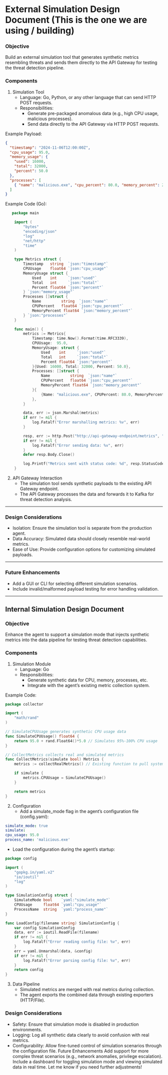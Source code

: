 # External Simulation Design Document (This is the one we are using / building)

### Objective

Build an external simulation tool that generates synthetic metrics resembling threats and sends them directly to the API Gateway for testing the threat detection pipeline.

### Components

1. Simulation Tool
   - Language: Go, Python, or any other language that can send HTTP POST requests.
   - Responsibilities:
     - Generate pre-packaged anomalous data (e.g., high CPU usage, malicious processes).
     - Send data directly to the API Gateway via HTTP POST requests.

Example Payload:

```json
{
  "timestamp": "2024-11-06T12:00:00Z",
  "cpu_usage": 95.0,
  "memory_usage": {
    "used": 16000,
    "total": 32000,
    "percent": 50.0
  },
  "processes": [
    { "name": "malicious.exe", "cpu_percent": 80.0, "memory_percent": 20.0 }
  ]
}
```

Example Code (Go):

```go
   package main

    import (
        "bytes"
        "encoding/json"
        "log"
        "net/http"
        "time"
    )

    type Metrics struct {
        Timestamp   string  `json:"timestamp"`
        CPUUsage    float64 `json:"cpu_usage"`
        MemoryUsage struct {
            Used    int     `json:"used"`
            Total   int     `json:"total"`
            Percent float64 `json:"percent"`
        } `json:"memory_usage"`
        Processes []struct {
            Name         string  `json:"name"`
            CPUPercent   float64 `json:"cpu_percent"`
            MemoryPercent float64 `json:"memory_percent"`
        } `json:"processes"`
    }

    func main() {
        metrics := Metrics{
            Timestamp: time.Now().Format(time.RFC3339),
            CPUUsage:  95.0,
            MemoryUsage: struct {
                Used    int     `json:"used"`
                Total   int     `json:"total"`
                Percent float64 `json:"percent"`
            }{Used: 16000, Total: 32000, Percent: 50.0},
            Processes: []struct {
                Name         string  `json:"name"`
                CPUPercent   float64 `json:"cpu_percent"`
                MemoryPercent float64 `json:"memory_percent"`
            }{
                {Name: "malicious.exe", CPUPercent: 80.0, MemoryPercent: 20.0},
            },
        }

        data, err := json.Marshal(metrics)
        if err != nil {
            log.Fatalf("Error marshalling metrics: %v", err)
        }

        resp, err := http.Post("http://api-gateway-endpoint/metrics", "application/json", bytes.NewBuffer(data))
        if err != nil {
            log.Fatalf("Error sending data: %v", err)
        }
        defer resp.Body.Close()

        log.Printf("Metrics sent with status code: %d", resp.StatusCode)
    }
```

2. API Gateway Interaction
   - The simulation tool sends synthetic payloads to the existing API Gateway endpoint.
   - The API Gateway processes the data and forwards it to Kafka for threat detection analysis.

---

### Design Considerations

- Isolation: Ensure the simulation tool is separate from the production agent.
- Data Accuracy: Simulated data should closely resemble real-world metrics.
- Ease of Use: Provide configuration options for customizing simulated payloads.

---

### Future Enhancements

- Add a GUI or CLI for selecting different simulation scenarios.
- Include invalid/malformed payload testing for error handling validation.

---

## Internal Simulation Design Document

### Objective

Enhance the agent to support a simulation mode that injects synthetic metrics into the data pipeline for testing threat detection capabilities.

### Components

1. Simulation Module
   - Language: Go
   - Responsibilities:
     - Generate synthetic data for CPU, memory, processes, etc.
     - Integrate with the agent’s existing metric collection system.

Example Code:

```go
package collector

import (
    "math/rand"
)

// SimulateCPUUsage generates synthetic CPU usage data
func SimulateCPUUsage() float64 {
    return 95.0 + rand.Float64()*5.0 // Simulates 95%-100% CPU usage
}

// CollectMetrics collects real and simulated metrics
func CollectMetrics(simulate bool) Metrics {
    metrics := collectRealMetrics() // Existing function to pull system metrics

    if simulate {
        metrics.CPUUsage = SimulateCPUUsage()
    }

    return metrics
}

```

2. Configuration
   - Add a simulate_mode flag in the agent’s configuration file (config.yaml):

```yaml
simulate_mode: true
simulate:
cpu_usage: 95.0
process_name: 'malicious.exe'
```

- Load the configuration during the agent’s startup:

```go
package config

import (
    "gopkg.in/yaml.v2"
    "io/ioutil"
    "log"
)

type SimulationConfig struct {
    SimulateMode bool    `yaml:"simulate_mode"`
    CPUUsage     float64 `yaml:"cpu_usage"`
    ProcessName  string  `yaml:"process_name"`
}

func LoadConfig(filename string) SimulationConfig {
    var config SimulationConfig
    data, err := ioutil.ReadFile(filename)
    if err != nil {
        log.Fatalf("Error reading config file: %v", err)
    }
    err = yaml.Unmarshal(data, &config)
    if err != nil {
        log.Fatalf("Error parsing config file: %v", err)
    }
    return config
}

```

3. Data Pipeline
   - Simulated metrics are merged with real metrics during collection.
   - The agent exports the combined data through existing exporters (HTTP/File).

### Design Considerations

- Safety: Ensure that simulation mode is disabled in production environments.
- Logging: Log all synthetic data clearly to avoid confusion with real metrics.
- Configurability: Allow fine-tuned control of simulation scenarios through the configuration file.
  Future Enhancements
  Add support for more complex threat scenarios (e.g., network anomalies, privilege escalation).
  Include a dashboard for toggling simulation mode and viewing simulated data in real time.
  Let me know if you need further adjustments!
